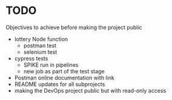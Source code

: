 # TODO

Objectives to achieve before making the project public

-   lottery Node function
    -   postman test
    -   selenium test
-   cypress tests
    -   SPIKE run in pipelines
    -   new job as part of the test stage
-   Postman online documentation with link
-   README updates for all subprojects
-   making the DevOps project public but with read-only access
